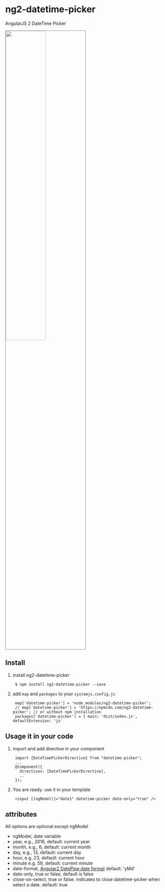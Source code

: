 # ng2-datetime-picker
AngularJS 2 DateTime Picker

<a href="http://embed.plnkr.co/32syXF/">
  <img src="http://i.imgur.com/g5qbBBz.png" width="50%" style="border:1px solid grey" />
</a>

## Install

1. install ng2-datetime-picker

        $ npm install ng2-datetime-picker --save

2. add `map` and `packages` to your `systemjs.config.js`

        map['datetime-picker'] = 'node_modules/ng2-datetime-picker';
        // map['datetime-picker'] = 'https://npmcdn.com/ng2-datetime-picker'; // or without npm installation
        packages['datetime-picker'] = { main: 'dist/index.js', defaultExtension: 'js' 

## Usage it in your code

1. import and add directive in your component

        import {DateTimePickerDirective} from "datetime-picker";
        ...
        @Component({
          directives: [DateTimePickerDirective],
          ..
        });

2. You are ready. use it in your template

        <input [(ngModel)]="date1" datetime-picker date-only="true" />


## attributes
  All options are optional except ngModel

  * ngModel, date variable
  * year, e.g., 2016, default: current year
  * month, e.g.,  6, default: current month
  * day, e.g., 13, default: current day
  * hour, e.g. 23, default: current hour
  * minute e.g. 59, default: current minute
  * date-format, [Angular2 DatePipe date format](https://angular.io/docs/ts/latest/api/common/index/DatePipe-class.html) default: 'yMd'
  * date-only,  true or false, default is false
  * close-on-select, true or false. indicates to close
    datetime-picker when select a date. default: true


